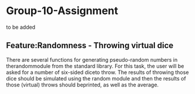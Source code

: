 # Group-10-Assignment
to be added


## Feature:Randomness - Throwing virtual dice
There are several functions for generating pseudo-random numbers in therandommodule  from  the  standard  library.
For this task,  the user will be asked for a number of six-sided diceto throw.  The results of throwing those dice should be simulated using the random module  and  then  the  results  of  those  (virtual)  throws  should  beprinted, as well as the average.
